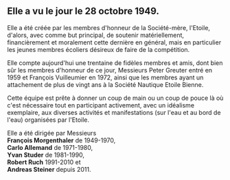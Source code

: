 
## Elle a vu le jour le 28 octobre 1949.
Elle a été créée par les membres d'honneur de la Société-mère, l'Etoile, d'alors, avec comme but principal, de soutenir matériellement, financièrement et moralement cette dernière en général, mais en particulier les jeunes membres écoliers désireux de faire de la compétition.

Elle compte aujourd'hui une trentaine de fidèles membres et amis, dont bien sûr les membres d'honneur de ce jour, Messieurs Peter Greuter entré en 1959 et François Vuilleumier en 1972, ainsi que les membres ayant un attachement de plus de vingt ans à la Société Nautique Etoile Bienne.

Cette équipe est prête à donner un coup de main ou un coup de pouce là où c'est nécessaire tout en participant activement, avec un idéalisme exemplaire, aux diverses activités et manifestations (sur l'eau et au bord de l'eau) organisées par l'Etoile.

Elle a été dirigée par Messieurs  
**François Morgenthaler** de 1949-1970,  
**Carlo Allemand** de 1971-1980,  
**Yvan Studer** de 1981-1990,  
**Robert Ruch** 1991-2010 et  
**Andreas Steiner** depuis 2011.
